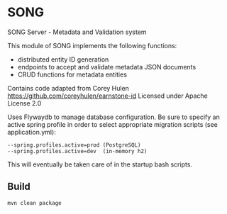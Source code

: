 # SONG
SONG Server - Metadata and Validation system 

This module of SONG implements the following functions:

- distributed entity ID generation
- endpoints to accept and validate metadata JSON documents
- CRUD functions for metadata entities 

Contains code adapted from Corey Hulen https://github.com/coreyhulen/earnstone-id
Licensed under Apache License 2.0

Uses Flywaydb to manage database configuration. Be sure to specify an active spring profile in order to select appropriate migration scripts (see application.yml):

    --spring.profiles.active=prod (PostgreSQL)
    --spring.profiles.active=dev  (in-memory h2)

This will eventually be taken care of in the startup bash scripts.
## Build

```bash
mvn clean package
```
